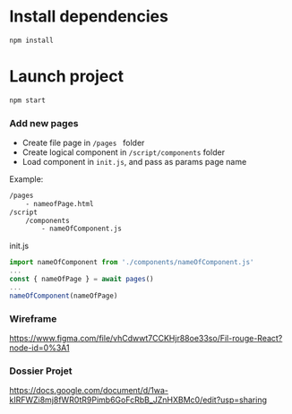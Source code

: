 # Install dependencies

```bash
npm install
```

# Launch project
```bash
npm start
```

### Add new pages
* Create file page in ```/pages ``` folder
* Create logical component in ```/script/components``` folder
* Load component in ```init.js```, and pass as params page name

Example: 
```sh
/pages
    - nameofPage.html
/script
    /components
        - nameOfComponent.js
```

init.js
```js
import nameOfComponent from './components/nameOfComponent.js'
...
const { nameOfPage } = await pages()
...
nameOfComponent(nameOfPage)
```

### Wireframe
https://www.figma.com/file/vhCdwwt7CCKHjr88oe33so/Fil-rouge-React?node-id=0%3A1

### Dossier Projet
https://docs.google.com/document/d/1wa-kIRFWZi8mj8fWR0tR9Pimb6GoFcRbB_JZnHXBMc0/edit?usp=sharing
